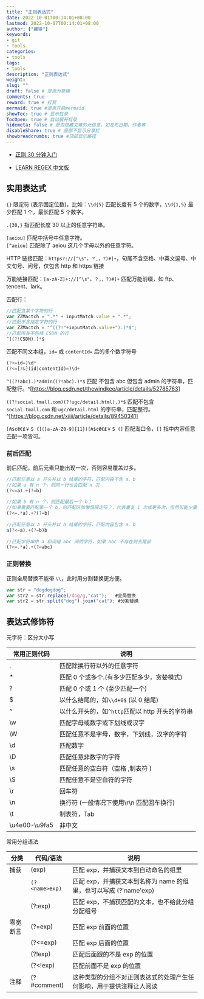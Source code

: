 ```yaml
---
title: "正则表达式"
date: 2022-10-01T00:14:01+08:00
lastmod: 2022-10-07T00:14:01+08:00
author: ["藏锋"]
keywords: 
- git
- tools
categories: 
- tools
tags: 
- tools
description: "正则表达式"
weight:
slug: ""
draft: false # 是否为草稿
comments: true
reward: true # 打赏
mermaid: true #是否开启mermaid
showToc: true # 显示目录
TocOpen: true # 自动展开目录
hidemeta: false # 是否隐藏文章的元信息，如发布日期、作者等
disableShare: true # 底部不显示分享栏
showbreadcrumbs: true #顶部显示路径
---
```

  
  
- [正则 30 分钟入门](https://deerchao.cn/tutorials/regex/regex.htm)  
  
- [LEARN REGEX 中文版](https://github.com/ziishaned/learn-regex/blob/master/translations/README-cn.md)  
  
## 实用表达式  
  
`{}` 限定符 (表示固定位数)。比如：`\\d{5}` 匹配长度有 5 个的数字，`\\d{1,5}` 最少匹配 1 个，最长匹配 5 个数字。  
  
`.{30,}` 指匹配长度 30 以上的任意字符串。  
  
`[aeiou]` 匹配中括号中任意字符。  
`[^aeiou]` 匹配除了 aeiou 这几个字母以外的任意字符。  
  
HTTP 链接匹配：`https?://[^\s"。？,，?)#]+`，句尾不含空格、中英文逗号、中文句号、问号，仅包含 http 和 https 链接  
  
万能链接匹配：`[a-zA-Z]+://[^\s"。？,，?)#]+` 匹配万能前缀，如 ftp、tencent、lark。  
  
匹配行：  
  
```javascript  
//匹配含某个字符的行  
var ZZMactch = ".*" + inputMatch.value + ".*";  
//匹配不含指定字符的行  
var ZZMactch = "^((?!"+inputMatch.value+").)*$";  
//匹配所有不包括 CSDN 的行  
^((?!CSDN).)*$  
```  
  
匹配不同文本组，`id=` 或 `contentId=` 后的多个数字符号  
  
```javascript  
(?<=id=)\d*  
(?<=[?&](id|contentId)=)\d+  
```  
  
`^((?!abc).)*admin((?!abc).)*$` 匹配 不包含 abc 但包含 admin 的字符串，匹配整行。^[https://blog.csdn.net/thewindkee/article/details/52785763]  
  
`((?!social.tmall.com)(?!ugc/detail.html).)*$` 匹配不包含 `social.tmall.com` 和 `ugc/detail.html` 的字符串，匹配整行。^[https://blog.csdn.net/xiiii/article/details/89450341]  
  
`[₳$¢₴€₤￥＄《]([a-zA-Z0-9]{11})[₳$¢₴€₤￥＄《]` 匹配淘口令，`[]` 指中内容任意匹配一项皆可。  
  
### 前后匹配  
  
前后匹配，前后元素只能出现一次，否则容易覆盖过多。  
  
```javascript  
//匹配任意以 a 开头并以 b 结尾的字符，匹配内容不含 a、b  
//如果 a 有 n 个，则同一行也会匹配 n 次  
(?<=a).+(?=b)  
  
//如果 b 有 n 个，则匹配最后一个 b；  
//如果需要匹配第一个 b，则匹配区加懒惰限定符？，代表重复 1 次或更多次，但尽可能少重复  
(?<=.*a).+?(?=b)  
  
//匹配任意以 a 开头并以 b 结尾的字符，匹配内容包含 a、b  
a(?<=a).+(?=b)b  
  
//匹配字符串中 a 和词组 abc 间的字符，如果 abc 不存在则去尾部  
(?<=.*a).+(?=abc)  
```  
  
### 正则替换  
  
正则全局替换不能带 `\\`，此时用分割替换更方便。  
  
```javascript  
var str = "dogdogdog";  
var str2 = str.replace(/dog/g,"cat");   #全局替换  
var str2 = str.split("dog").join("cat"); #分割替换  
```  
  
## 表达式修饰符  
  
元字符：区分大小写  
  
| 常用正则代码  | 说明                                            |  
| ------------- | ----------------------------------------------- |  
| .             | 匹配除换行符以外的任意字符                      |  
| \*            | 匹配 0 个或多个.(有多少匹配多少，贪婪模式)      |  
| ?             | 匹配 0 个或 1 个 (至少匹配一个)                 |  
| $             | 以什么结尾的，如`\\d+0$` (以 0 结尾)            |  
| ^             | 以什么开头的，如`^http`匹配以 http 开头的字符串 |  
| \w            | 匹配字母或数字或下划线或汉字                    |  
| \W            | 匹配任意不是字母，数字，下划线，汉字的字符      |  
| \d            | 匹配数字                                        |  
| \D            | 匹配任意非数字的字符                            |  
| \s            | 匹配任意的空白符（空格 ,制表符 )                |  
| \S            | 匹配任意不是空白符的字符                        |  
| \r            | 回车符                                          |  
| \n            | 换行符 (一般情况下使用\r\n 匹配回车换行)        |  
| \t            | 制表符，Tab                                     |  
| \u4e00-\u9fa5 | 非中文                                          |  
  
常用分组语法  
  
| 分类     | 代码/语法      | 说明                                                                 |  
| -------- | -------------- | -------------------------------------------------------------------- |  
| 捕获     | (exp)          | 匹配 exp，并捕获文本到自动命名的组里                                 |  
|          | `(?<name>exp)` | 匹配 exp，并捕获文本到名称为 name 的组里，也可以写成 (?'name'exp)    |  
|          | (?:exp)        | 匹配 exp，不捕获匹配的文本，也不给此分组分配组号                     |  
| 零宽断言 | (?=exp)        | 匹配 exp 前面的位置                                                  |  
|          | (?<=exp)       | 匹配 exp 后面的位置                                                  |  
|          | (?!exp)        | 匹配后面跟的不是 exp 的位置                                          |  
|          | (?<!exp)       | 匹配前面不是 exp 的位置                                              |  
| 注释     | (?#comment)    | 这种类型的分组不对正则表达式的处理产生任何影响，用于提供注释让人阅读 |

